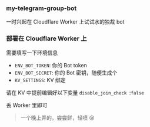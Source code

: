 ### my-telegram-group-bot
一时兴起在 Cloudflare Worker 上试试水的独裁 bot


### 部署在 Cloudflare Worker 上

需要填写一下环境信息

- `ENV_BOT_TOKEN`: 你的 Bot token
- `ENV_BOT_SECRET`: 你的 Bot 密钥，随便生成个
- `KV_SETTINGS`: KV 绑定

请在 KV 中提前编辑好以下变量
`disable_join_check	`:`false`

丢 Worker 里即可

> 一个晚上弄的，尝尝鲜，轻喷 😢
